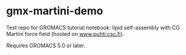 # gmx-martini-demo
Test repo for GROMACS tutorial notebook: lipid self-assembly with CG Martini force field (hosted on www.puhti.csc.fi).

Requires GROMACS 5.0 or later.
